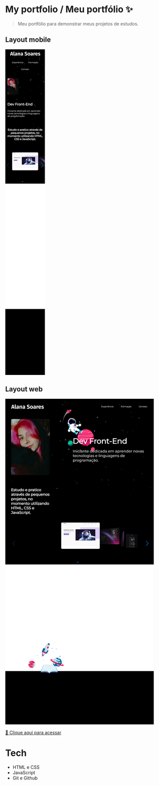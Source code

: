 # My portfolio / Meu portfólio ✨

>Meu portfólio para demonstrar meus projetos de estudos. 

## Layout mobile
![mobgitile](./.github/portfolio-mobile.png)


## Layout web
![desktop](./.github/portfolio-desktop.png)

[🔗 Clique aqui para acessar]() 

# Tech
- HTML e CSS
- JavaScript
- Git e Github

